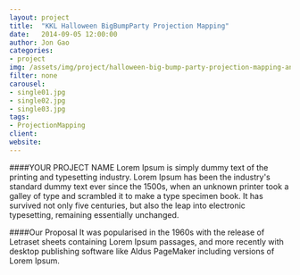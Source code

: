 ```yaml
---
layout: project
title:  "KKL Halloween BigBumpParty Projection Mapping"
date:   2014-09-05 12:00:00
author: Jon Gao
categories:
- project
img: /assets/img/project/halloween-big-bump-party-projection-mapping-anim-2_thumbnail_600x225.gif
filter: none
carousel:
- single01.jpg
- single02.jpg
- single03.jpg
tags:
- ProjectionMapping
client:
website:
---
```

####YOUR PROJECT NAME
Lorem Ipsum is simply dummy text of the printing and typesetting industry. Lorem Ipsum has been the industry's standard dummy text ever since the 1500s, when an unknown printer took a galley of type and scrambled it to make a type specimen book. It has survived not only five centuries, but also the leap into electronic typesetting, remaining essentially unchanged.

####Our Proposal
It was popularised in the 1960s with the release of Letraset sheets containing Lorem Ipsum passages, and more recently with desktop publishing software like Aldus PageMaker including versions of Lorem Ipsum.
